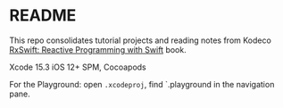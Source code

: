 # README

This repo consolidates tutorial projects and reading notes from Kodeco [RxSwift: Reactive Programming with Swift](https://www.kodeco.com/books/rxswift-reactive-programming-with-swift) book.

Xcode 15.3
iOS 12+
SPM, Cocoapods

For the Playground: open `.xcodeproj`, find `.playground in the navigation pane.
